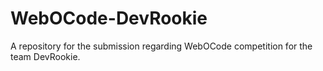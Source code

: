 # WebOCode-DevRookie
A repository for the submission regarding WebOCode competition for the team DevRookie. 
